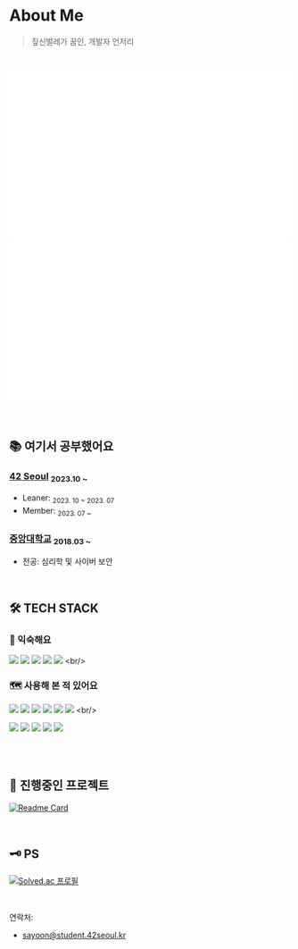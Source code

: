 # About Me
> 짚신벌레가 꿈인, 개발자 언저리

<br/>

![](https://github.com/sayoonnn/github-stats-transparent/blob/output/generated/overview.svg)
![](https://github.com/sayoonnn/github-stats-transparent/blob/output/generated/languages.svg)

<br/>

## 📚 여기서 공부했어요

### [42 Seoul](https://42seoul.kr/) <sub> 2023.10 ~ </sub>

- Leaner: <sub>2023. 10 ~ 2023. 07<sub/>
- Member: <sub>2023. 07 ~ <sub/>

### [중앙대학교](https://www.cau.ac.kr/index.do) <sub> 2018.03 ~ </sub>
- 전공: 심리학 및 사이버 보안

<br/>

## 🛠️ TECH STACK 
### 💪 익숙해요
![](https://img.shields.io/badge/c-rgba(0,0,0,0)?style=for-the-badge&logo=c&logoColor=A8B9CC)
![](https://img.shields.io/badge/c++-rgba(0,0,0,0)?style=for-the-badge&logo=cplusplus&logoColor=00599C)
![](https://img.shields.io/badge/cmake-rgba(0,0,0,0)?style=for-the-badge&logo=cmake&logoColor=064F8C)
![](https://img.shields.io/badge/docker-rgba(0,0,0,0)?style=for-the-badge&logo=docker&logoColor=2496ED)
![](https://img.shields.io/badge/docker_compose-rgba(0,0,0,0)?style=for-the-badge&logo=docker&logoColor=2496ED)
<br/>

### 🗺️ 사용해 본 적 있어요

![](https://img.shields.io/badge/html-rgba(0,0,0,0)?style=for-the-badge&logo=react&logoColor=E34F26)
![](https://img.shields.io/badge/javascript-rgba(0,0,0,0)?style=for-the-badge&logo=javascript&logoColor=F7DF1E)
![](https://img.shields.io/badge/react-rgba(0,0,0,0)?style=for-the-badge&logo=react&logoColor=61DAFB)
![](https://img.shields.io/badge/react_query-rgba(0,0,0,0)?style=for-the-badge&logo=reactquery&logoColor=FF4154)
![](https://img.shields.io/badge/css-rgba(0,0,0,0)?style=for-the-badge&logo=css3&logoColor=1572B6)
![](https://img.shields.io/badge/sass-rgba(0,0,0,0)?style=for-the-badge&logo=sass&logoColor=CC6699)
<br/>

![](https://img.shields.io/badge/python-rgba(0,0,0,0)?style=for-the-badge&logo=python&logoColor=3776AB)
![](https://img.shields.io/badge/django-rgba(0,0,0,0)?style=for-the-badge&logo=django&logoColor=092E20)
![](https://img.shields.io/badge/socketio-rgba(0,0,0,0)?style=for-the-badge&logo=socketdotio&logoColor=white)
![](https://img.shields.io/badge/spring-rgba(0,0,0,0)?style=for-the-badge&logo=spring&logoColor=6DB33F)
![](https://img.shields.io/badge/springboot-rgba(0,0,0,0)?style=for-the-badge&logo=springboot&logoColor=6DB33F)

<br/>
<br/>

## 🔭 진행중인 프로젝트 
[![Readme Card](https://github-readme-stats.vercel.app/api/pin/?username=taco-official&repo=klkl-client)](https://github.com/taco-official/klkl-client)

<br/>

## 🗝️ PS 
[![Solved.ac 프로필](http://mazassumnida.wtf/api/v2/generate_badge?boj=tkdwjd4512)](https://solved.ac/tkdwjd4512)

<br/>

연락처:
- sayoon@student.42seoul.kr

<!--
**sayoonnn/sayoonnn** is a ✨ _special_ ✨ repository because its `README.md` (this file) appears on your GitHub profile.

Here are some ideas to get you started:

- 🔭 I’m currently working on ...
- 🌱 I’m currently learning ...
- 👯 I’m looking to collaborate on ...
- 🤔 I’m looking for help with ...
- 💬 Ask me about ...
- 📫 How to reach me: ...
- 😄 Pronouns: ...
- ⚡ Fun fact: ...
-->
